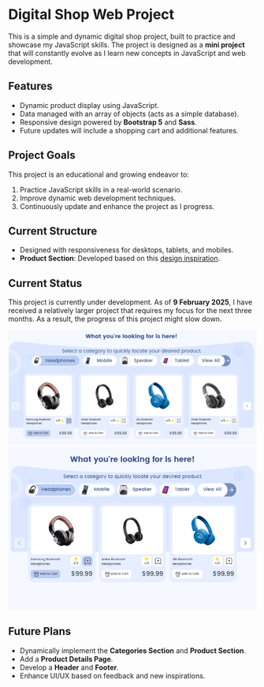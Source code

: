 # Digital Shop Web Project  

This is a simple and dynamic digital shop project, built to practice and showcase my JavaScript skills. The project is designed as a **mini project** that will constantly evolve as I learn new concepts in JavaScript and web development.  

## Features  
- Dynamic product display using JavaScript.  
- Data managed with an array of objects (acts as a simple database).  
- Responsive design powered by **Bootstrap 5** and **Sass**.  
- Future updates will include a shopping cart and additional features.  

## Project Goals  
This project is an educational and growing endeavor to:  
1. Practice JavaScript skills in a real-world scenario.  
2. Improve dynamic web development techniques.  
3. Continuously update and enhance the project as I progress.  

## Current Structure  
- Designed with responsiveness for desktops, tablets, and mobiles.  
- **Product Section**: Developed based on this [design inspiration](https://www.instagram.com/p/DFqFoRdtf5J/?igsh=MTBiZXY5b3VydThi).  

## Current Status  
This project is currently under development. As of **9 February 2025**, I have received a relatively larger project that requires my focus for the next three months. As a result, the progress of this project might slow down.  

![Desktop View](assets/images/github/Desktop-View.png)
![Mobile View](assets/images/github/Mobile-View.png)

## Future Plans  
- Dynamically implement the **Categories Section** and **Product Section**.  
- Add a **Product Details Page**.  
- Develop a **Header** and **Footer**.  
- Enhance UI/UX based on feedback and new inspirations.  
